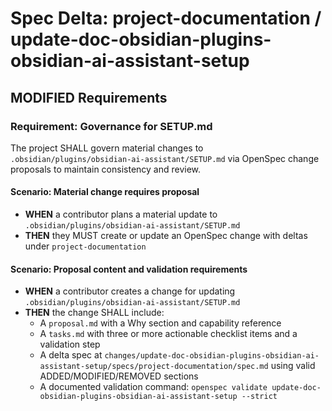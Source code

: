 # Spec Delta: project-documentation / update-doc-obsidian-plugins-obsidian-ai-assistant-setup

## MODIFIED Requirements

### Requirement: Governance for SETUP.md

The project SHALL govern material changes to `.obsidian/plugins/obsidian-ai-assistant/SETUP.md` via OpenSpec change proposals to maintain consistency and review.

#### Scenario: Material change requires proposal

- **WHEN** a contributor plans a material update to `.obsidian/plugins/obsidian-ai-assistant/SETUP.md`
- **THEN** they MUST create or update an OpenSpec change with deltas under `project-documentation`

#### Scenario: Proposal content and validation requirements

- **WHEN** a contributor creates a change for updating `.obsidian/plugins/obsidian-ai-assistant/SETUP.md`
- **THEN** the change SHALL include:
	- A `proposal.md` with a Why section and capability reference
	- A `tasks.md` with three or more actionable checklist items and a validation step
	- A delta spec at `changes/update-doc-obsidian-plugins-obsidian-ai-assistant-setup/specs/project-documentation/spec.md` using valid ADDED/MODIFIED/REMOVED sections
	- A documented validation command: `openspec validate update-doc-obsidian-plugins-obsidian-ai-assistant-setup --strict`
